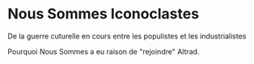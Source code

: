 # Nous Sommes Iconoclastes

De la guerre cuturelle en cours entre les populistes et les industrialistes

Pourquoi Nous Sommes a eu raison de "rejoindre" Altrad.
